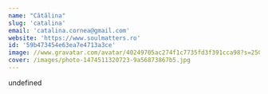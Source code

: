 ```yaml
---
name: "Cătălina"
slug: 'catalina'
email: 'catalina.cornea@gmail.com'
website: 'https://www.soulmatters.ro'
id: '59b473454e63ea7e4713a3ce'
image: //www.gravatar.com/avatar/40249705ac274f1c7735fd3f391cca98?s=250&d=mm&r=x
cover: /images/photo-1474511320723-9a56873867b5.jpg
---
```

undefined
    